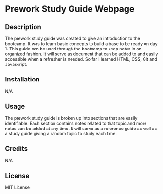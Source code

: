 # Prework Study Guide Webpage

## Description

The prework study guide was created to give an introduction to the bootcamp. It was to learn basic concepts to build a base to be ready on day 1. This guide can be used through the bootcamp to keep notes in an organized fashion. It will serve as document that can be added to and easily accessible when a refresher is needed. So far I learned HTML, CSS, Git and Javascript.

## Installation

N/A

## Usage

The prework study guide is broken up into sections that are easily identifiable. Each section contains notes related to that topic and more notes can be added at any time. It will serve as a reference guide as well as a study guide giving a random topic to study each time.

## Credits

N/A

## License

MIT License
